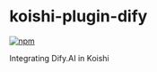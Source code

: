 # koishi-plugin-dify

[![npm](https://img.shields.io/npm/v/koishi-plugin-dify?style=flat-square)](https://www.npmjs.com/package/koishi-plugin-dify)

Integrating Dify.AI in Koishi
